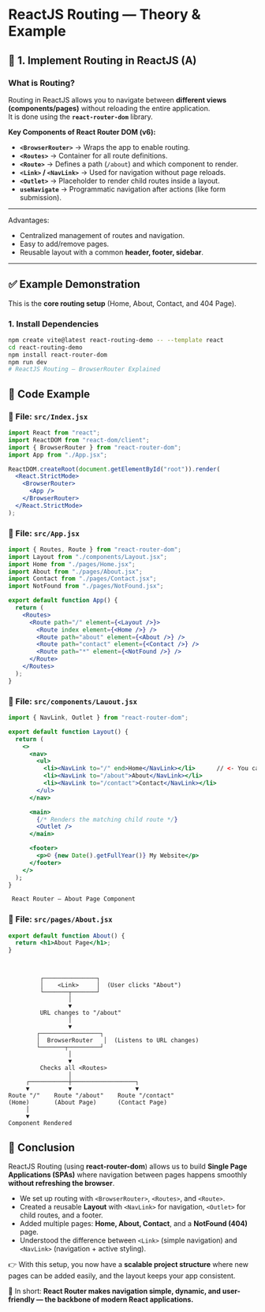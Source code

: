 # ReactJS Routing — Theory & Example

## 📌 1. Implement Routing in ReactJS (A)

### What is Routing?
Routing in ReactJS allows you to navigate between **different views (components/pages)** without reloading the entire application.  
It is done using the **`react-router-dom`** library.

**Key Components of React Router DOM (v6):**
- **`<BrowserRouter>`** → Wraps the app to enable routing.
- **`<Routes>`** → Container for all route definitions.
- **`<Route>`** → Defines a path (`/about`) and which component to render.
- **`<Link>` / `<NavLink>`** → Used for navigation without page reloads.
- **`<Outlet>`** → Placeholder to render child routes inside a layout.
- **`useNavigate`** → Programmatic navigation after actions (like form submission).

---


Advantages:
- Centralized management of routes and navigation.
- Easy to add/remove pages.
- Reusable layout with a common **header, footer, sidebar**.

---

## ✅ Example Demonstration 

This is the **core routing setup** (Home, About, Contact, and 404 Page).

### 1. Install Dependencies

```bash
npm create vite@latest react-routing-demo -- --template react
cd react-routing-demo
npm install react-router-dom
npm run dev
# ReactJS Routing — BrowserRouter Explained
```
## 📌 Code Example
### 📌 File: `src/Index.jsx`

```jsx
import React from "react";
import ReactDOM from "react-dom/client";
import { BrowserRouter } from "react-router-dom";
import App from "./App.jsx";

ReactDOM.createRoot(document.getElementById("root")).render(
  <React.StrictMode>
    <BrowserRouter>
      <App />
    </BrowserRouter>
  </React.StrictMode>
);
```
### 📌 File: `src/App.jsx`

```jsx
import { Routes, Route } from "react-router-dom";
import Layout from "./components/Layout.jsx";
import Home from "./pages/Home.jsx";
import About from "./pages/About.jsx";
import Contact from "./pages/Contact.jsx";
import NotFound from "./pages/NotFound.jsx";

export default function App() {
  return (
    <Routes>
      <Route path="/" element={<Layout />}>
        <Route index element={<Home />} />
        <Route path="about" element={<About />} />
        <Route path="contact" element={<Contact />} />
        <Route path="*" element={<NotFound />} />
      </Route>
    </Routes>
  );
}
```
### 📌 File: `src/components/Lauout.jsx`



```jsx
import { NavLink, Outlet } from "react-router-dom";

export default function Layout() {
  return (
    <>
      <nav>
        <ul>
          <li><NavLink to="/" end>Home</NavLink></li>      // <- You can use <Link>
          <li><NavLink to="/about">About</NavLink></li>
          <li><NavLink to="/contact">Contact</NavLink></li>
        </ul>
      </nav>

      <main>
        {/* Renders the matching child route */}
        <Outlet />
      </main>

      <footer>
        <p>© {new Date().getFullYear()} My Website</p>
      </footer>
    </>
  );
}

 React Router — About Page Component
```
### 📌 File: `src/pages/About.jsx`

```jsx
export default function About() {
  return <h1>About Page</h1>;
}
```
```


         ┌───────────────┐
         │    <Link>     │  (User clicks "About")
         └───────┬───────┘
                 │
                 ▼
         URL changes to "/about"
                 │
                 ▼
        ┌─────────────────┐
        │  BrowserRouter   │  (Listens to URL changes)
        └───────┬─────────┘
                 │
                 ▼
         Checks all <Routes>
                 │
     ┌───────────┼──────────────────┐
     ▼           ▼                  ▼
Route "/"    Route "/about"    Route "/contact"
(Home)       (About Page)      (Contact Page)
     │
     ▼
Component Rendered

```
## 🎯 Conclusion

ReactJS Routing (using **react-router-dom**) allows us to build **Single Page Applications (SPAs)** where navigation between pages happens smoothly **without refreshing the browser**.

- We set up routing with `<BrowserRouter>`, `<Routes>`, and `<Route>`.  
- Created a reusable **Layout** with `<NavLink>` for navigation, `<Outlet>` for child routes, and a footer.  
- Added multiple pages: **Home, About, Contact**, and a **NotFound (404)** page.  
- Understood the difference between `<Link>` (simple navigation) and `<NavLink>` (navigation + active styling).  

👉 With this setup, you now have a **scalable project structure** where new pages can be added easily, and the layout keeps your app consistent.  

🚀 In short: **React Router makes navigation simple, dynamic, and user-friendly — the backbone of modern React applications.**
